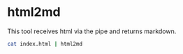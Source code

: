 # html2md

This tool receives html via the pipe and returns markdown.

```sh
cat index.html | html2md
```